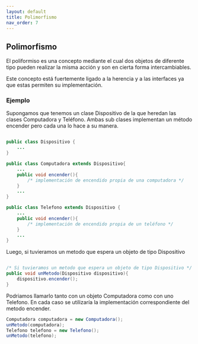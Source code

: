 ```yaml
---
layout: default
title: Polimorfismo
nav_order: 7
---
```

## Polimorfismo
El poliformiso es una concepto mediante el cual dos objetos de diferente tipo pueden realizar la misma acción y son en cierta forma intercambiables.

Este concepto está fuertemente ligado a la herencia y a las interfaces ya que estas permiten su implementación.

### Ejemplo
Supongamos que tenemos un clase Dispositivo de la que heredan las clases Computadora y Teléfono. Ambas sub clases implementan un método encender pero cada una lo hace a su manera.
```java

public class Dispositivo {
    ...
}

public class Computadora extends Dispositivo{
    ...
    public void encender(){
        /* implementación de encendido propia de una computadora */
    }
    ...
}

public class Telefono extends Dispositivo {
    ...
    public void encender(){
        /* implementación de encendido propia de un teléfono */
    }
    ...
}

```

Luego, si tuvieramos un metodo que espera un objeto de tipo Dispositivo
```java

/* Si tuvieramos un metodo que espera un objeto de tipo Dispositivo */
public void unMetodo(Dispositivo dispositivo){
    dispositivo.encender();
}

```
Podriamos llamarlo tanto con un objeto Computadora como con uno Telefono. En cada caso se utilizaría la implementación correspondiente del metodo encender.
```java
Computadora computadora = new Computadora();
unMetodo(computadora);
Telefono telefono = new Telefono();
unMetodo(telefono);
```
